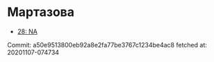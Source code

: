 # Мартазова
- [28: NA](28.md)

Commit: a50e9513800eb92a8e2fa77be3767c1234be4ac8
 fetched at: 20201107-074734
